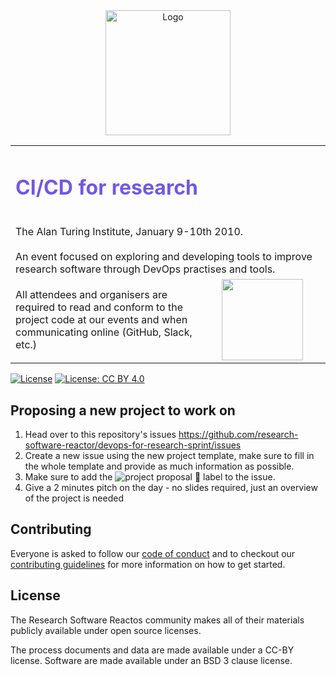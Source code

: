 <div align="center">
  <img alt="Logo" src="https://github.com/research-software-reactor/research-software-reactor.github.io/blob/master/images/logos/rounded.png?raw=true" width="200" alt="Reactor logo" />
</div>

<table width='100%' align="center">
    <tr>
        <td align='left' width='100%' colspan='2'>
            <h1 style="color:#7158e2"> CI/CD for research </h1>
            <br />
            The Alan Turing Institute, January 9-10th 2010.
            <br />
            <br />
            An event focused on exploring and developing tools to improve research software through DevOps practises and tools.
        </td>
    </tr>
    <tr>
        <td width="60%">
            All attendees and organisers are required to read and conform to the project code at our events and when communicating online (GitHub, Slack, etc.)
        </td>
        <td align='center'>
            <a  target="_blank" href='https://research-software-reactor.github.io/coc'>
                <img src='https://img.shields.io/badge/📃-CODE%20OF%20CONDUCT-gray.svg?colorA=2D2A56&colorB=7158e2&style=flat' width='130' />
            </a>
        </td>
    </tr>
    
</table>

[![License](https://img.shields.io/badge/License-BSD%203--Clause-949AC2.svg)](https://opensource.org/licenses/BSD-3-Clause)
[![License: CC BY 4.0](https://licensebuttons.net/l/by/4.0/80x15.png)](https://creativecommons.org/licenses/by/4.0/)



## Proposing a new project to work on

1. Head over to this repository's issues <https://github.com/research-software-reactor/devops-for-research-sprint/issues>
2. Create a new issue using the new project template, make sure to fill in the whole template and provide as much information as possible.
3. Make sure to add the ![project proposal 📃](https://img.shields.io/badge/-project%20proposal%20📃-cba1d2.svg) label to the issue.
4. Give a 2 minutes pitch on the day - no slides required, just an overview of the project is needed

## Contributing

Everyone is asked to follow our [code of conduct](ttps://research-software-reactor.github.io/coc) and to checkout our [contributing guidelines](./CONTRIBUTING.md) for more information on how to get started.

## License 
The Research Software Reactos community makes all of their materials publicly available under open source licenses.

The process documents and data are made available under a CC-BY license.
Software are made available under an BSD 3 clause license.